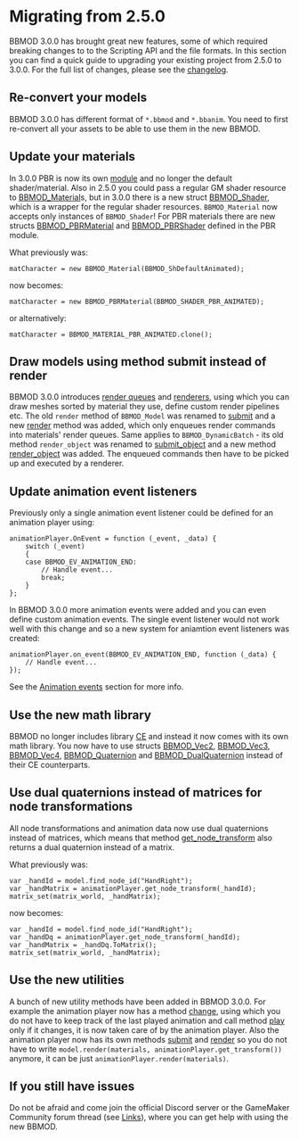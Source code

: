 # Migrating from 2.5.0
BBMOD 3.0.0 has brought great new features, some of which required breaking
changes to to the Scripting API and the file formats. In this section you can
find a quick guide to upgrading your existing project from 2.5.0 to 3.0.0. For
the full list of changes, please see the [changelog](./Changelog3.0.0.html).

## Re-convert your models
BBMOD 3.0.0 has different format of `*.bbmod` and `*.bbanim`. You need to first
re-convert all your assets to be able to use them in the new BBMOD.

## Update your materials
In 3.0.0 PBR is now its own [module](./PBRModule.html) and no longer the default
shader/material. Also in 2.5.0 you could pass a regular GM shader resource to
[BBMOD_Material](./BBMOD_Material.html)s, but in 3.0.0 there is a new struct
[BBMOD_Shader](./BBMOD_Shader.html), which is a wrapper for the regular shader
resources. `BBMOD_Material` now accepts only instances of `BBMOD_Shader`! For
PBR materials there are new structs [BBMOD_PBRMaterial](./BBMOD_PBRMaterial.html)
and [BBMOD_PBRShader](./BBMOD_PBRShader.html) defined in the PBR module.

What previously was:

```gml
matCharacter = new BBMOD_Material(BBMOD_ShDefaultAnimated);
```

now becomes:

```gml
matCharacter = new BBMOD_PBRMaterial(BBMOD_SHADER_PBR_ANIMATED);
```

or alternatively:

```gml
matCharacter = BBMOD_MATERIAL_PBR_ANIMATED.clone();
```

## Draw models using method submit instead of render
BBMOD 3.0.0 introduces [render queues](./BBMOD_RenderCommand.html) and
[renderers](BBMOD_Renderer.html), using which you can draw meshes sorted by
material they use, define custom render pipelines etc. The old `render` method
of `BBMOD_Model` was renamed to [submit](./BBMOD_Model.submit.html) and a new
[render](./BBMOD_Model.render.html) method was added, which only enqueues render
commands into materials' render queues. Same applies to `BBMOD_DynamicBatch` -
its old method `render_object` was renamed to
[submit_object](./BBMOD_DynamicBatch.submit_object.html) and a new method
[render_object](./BBMOD_DynamicBatch.render_object.html) was added. The enqueued
commands then have to be picked up and executed by a renderer.

## Update animation event listeners
Previously only a single animation event listener could be defined for an
animation player using:

```gml
animationPlayer.OnEvent = function (_event, _data) {
    switch (_event)
    {
    case BBMOD_EV_ANIMATION_END:
        // Handle event...
        break;
    }
};
```

In BBMOD 3.0.0 more animation events were added and you can even define custom
animation events. The single event listener would not work well with this change
and so a new system for aniamtion event listeners was created:

```gml
animationPlayer.on_event(BBMOD_EV_ANIMATION_END, function (_data) {
    // Handle event...
});
```

See the [Animation events](./QuickstartAnimationEvents.html) section for more
info.

## Use the new math library
BBMOD no longer includes library [CE](https://github.com/kraifpatrik/CE) and
instead it now comes with its own math library. You now have to use structs
[BBMOD_Vec2](./BBMOD_Vec2.html), [BBMOD_Vec3](./BBMOD_Vec3.html),
[BBMOD_Vec4](./BBMOD_Vec4.html), [BBMOD_Quaternion](./BBMOD_Quaternion.html) and
[BBMOD_DualQuaternion](./BBMOD_DualQuaternion.html) instead of their CE
counterparts.

## Use dual quaternions instead of matrices for node transformations
All node transformations and animation data now use dual quaternions instead of
matrices, which means that method
[get_node_transform](./BBMOD_AnimationPlayer.get_node_transform.html) also
returns a dual quaternion instead of a matrix.

What previously was:

```gml
var _handId = model.find_node_id("HandRight");
var _handMatrix = animationPlayer.get_node_transform(_handId);
matrix_set(matrix_world, _handMatrix);
```

now becomes:

```gml
var _handId = model.find_node_id("HandRight");
var _handDq = animationPlayer.get_node_transform(_handId);
var _handMatrix = _handDq.ToMatrix();
matrix_set(matrix_world, _handMatrix);
```

## Use the new utilities
A bunch of new utility methods have been added in BBMOD 3.0.0. For example the
animation player now has a method [change](./BBMOD_AnimationPlayer.change.html),
using which you do not have to keep track of the last played animation and call
method [play](./BBMOD_AnimationPlayer.play.html) only if it changes, it is now
taken care of by the animation player. Also the animation player now has its
own methods [submit](./BBMOD_AnimationPlayer.submit.html) and
[render](./BBMOD_AnimationPlayer.render.html) so you do not have to write
`model.render(materials, animationPlayer.get_transform())` anymore, it can be
just `animationPlayer.render(materials)`.

## If you still have issues
Do not be afraid and come join the official Discord server or the GameMaker
Community forum thread (see [Links](./Links.html)), where you can get help with
using the new BBMOD.
